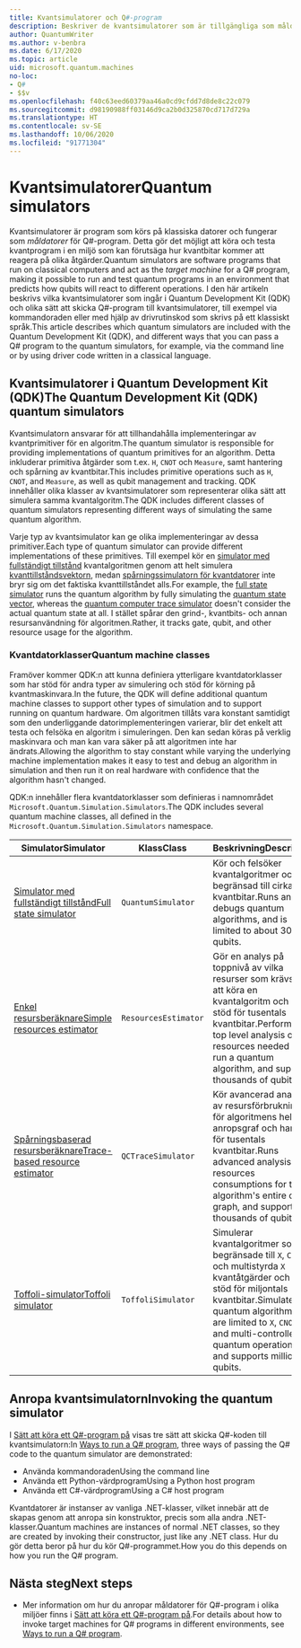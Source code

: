 ```yaml
---
title: Kvantsimulatorer och Q#-program
description: Beskriver de kvantsimulatorer som är tillgängliga som måldatorer för Q#-program.
author: QuantumWriter
ms.author: v-benbra
ms.date: 6/17/2020
ms.topic: article
uid: microsoft.quantum.machines
no-loc:
- Q#
- $$v
ms.openlocfilehash: f40c63eed60379aa46a0cd9cfdd7d8de8c22c079
ms.sourcegitcommit: d98190988ff03146d9ca2b0d325870cd717d729a
ms.translationtype: HT
ms.contentlocale: sv-SE
ms.lasthandoff: 10/06/2020
ms.locfileid: "91771304"
---
```

# <a name="quantum-simulators"></a><span data-ttu-id="b6e22-103">Kvantsimulatorer</span><span class="sxs-lookup"><span data-stu-id="b6e22-103">Quantum simulators</span></span>

<span data-ttu-id="b6e22-104">Kvantsimulatorer är program som körs på klassiska datorer och fungerar som *måldatorer* för Q#-program. Detta gör det möjligt att köra och testa kvantprogram i en miljö som kan förutsäga hur kvantbitar kommer att reagera på olika åtgärder.</span><span class="sxs-lookup"><span data-stu-id="b6e22-104">Quantum simulators are software programs that run on classical computers and act as the *target machine* for a Q# program, making it possible to run and test quantum programs in an environment that predicts how qubits will react to different operations.</span></span> <span data-ttu-id="b6e22-105">I den här artikeln beskrivs vilka kvantsimulatorer som ingår i Quantum Development Kit (QDK) och olika sätt att skicka Q#-program till kvantsimulatorer, till exempel via kommandoraden eller med hjälp av drivrutinskod som skrivs på ett klassiskt språk.</span><span class="sxs-lookup"><span data-stu-id="b6e22-105">This article describes which quantum simulators are included with the Quantum Development Kit (QDK), and different ways that you can pass a Q# program to the quantum simulators, for example, via the command line or by using driver code written in a classical language.</span></span>  



## <a name="the-quantum-development-kit-qdk-quantum-simulators"></a><span data-ttu-id="b6e22-106">Kvantsimulatorer i Quantum Development Kit (QDK)</span><span class="sxs-lookup"><span data-stu-id="b6e22-106">The Quantum Development Kit (QDK) quantum simulators</span></span>

<span data-ttu-id="b6e22-107">Kvantsimulatorn ansvarar för att tillhandahålla implementeringar av kvantprimitiver för en algoritm.</span><span class="sxs-lookup"><span data-stu-id="b6e22-107">The quantum simulator is responsible for providing implementations of quantum primitives for an algorithm.</span></span> <span data-ttu-id="b6e22-108">Detta inkluderar primitiva åtgärder som t.ex. `H`, `CNOT` och `Measure`, samt hantering och spårning av kvantbitar.</span><span class="sxs-lookup"><span data-stu-id="b6e22-108">This includes primitive operations such as `H`, `CNOT`, and `Measure`, as well as qubit management and tracking.</span></span> <span data-ttu-id="b6e22-109">QDK innehåller olika klasser av kvantsimulatorer som representerar olika sätt att simulera samma kvantalgoritm.</span><span class="sxs-lookup"><span data-stu-id="b6e22-109">The QDK includes different classes of quantum simulators representing different ways of simulating the same quantum algorithm.</span></span> 


<span data-ttu-id="b6e22-110">Varje typ av kvantsimulator kan ge olika implementeringar av dessa primitiver.</span><span class="sxs-lookup"><span data-stu-id="b6e22-110">Each type of quantum simulator can provide different implementations of these primitives.</span></span> <span data-ttu-id="b6e22-111">Till exempel kör en [simulator med fullständigt tillstånd](xref:microsoft.quantum.machines.full-state-simulator) kvantalgoritmen genom att helt simulera [kvanttillståndsvektorn](xref:microsoft.quantum.glossary#quantum-state), medan [spårningssimulatorn för kvantdatorer](xref:microsoft.quantum.machines.qc-trace-simulator.intro) inte bryr sig om det faktiska kvanttillståndet alls.</span><span class="sxs-lookup"><span data-stu-id="b6e22-111">For example, the [full state simulator](xref:microsoft.quantum.machines.full-state-simulator) runs the quantum algorithm by fully simulating the [quantum state vector](xref:microsoft.quantum.glossary#quantum-state), whereas the [quantum computer trace simulator](xref:microsoft.quantum.machines.qc-trace-simulator.intro) doesn't consider the actual quantum state at all.</span></span> <span data-ttu-id="b6e22-112">I stället spårar den grind-, kvantbits- och annan resursanvändning för algoritmen.</span><span class="sxs-lookup"><span data-stu-id="b6e22-112">Rather, it tracks gate, qubit, and other resource usage for the algorithm.</span></span>

### <a name="quantum-machine-classes"></a><span data-ttu-id="b6e22-113">Kvantdatorklasser</span><span class="sxs-lookup"><span data-stu-id="b6e22-113">Quantum machine classes</span></span>

<span data-ttu-id="b6e22-114">Framöver kommer QDK:n att kunna definiera ytterligare kvantdatorklasser som har stöd för andra typer av simulering och stöd för körning på kvantmaskinvara.</span><span class="sxs-lookup"><span data-stu-id="b6e22-114">In the future, the QDK will define additional quantum machine classes to support other types of simulation and to support running on quantum hardware.</span></span> <span data-ttu-id="b6e22-115">Om algoritmen tillåts vara konstant samtidigt som den underliggande datorimplementeringen varierar, blir det enkelt att testa och felsöka en algoritm i simuleringen. Den kan sedan köras på verklig maskinvara och man kan vara säker på att algoritmen inte har ändrats.</span><span class="sxs-lookup"><span data-stu-id="b6e22-115">Allowing the algorithm to stay constant while varying the underlying machine implementation makes it easy to test and debug an algorithm in simulation and then run it on real hardware with confidence that the algorithm hasn't changed.</span></span>

<span data-ttu-id="b6e22-116">QDK:n innehåller flera kvantdatorklasser som definieras i namnområdet `Microsoft.Quantum.Simulation.Simulators`.</span><span class="sxs-lookup"><span data-stu-id="b6e22-116">The QDK includes several quantum machine classes, all defined in the `Microsoft.Quantum.Simulation.Simulators` namespace.</span></span>

|<span data-ttu-id="b6e22-117">Simulator</span><span class="sxs-lookup"><span data-stu-id="b6e22-117">Simulator</span></span> |<span data-ttu-id="b6e22-118">Klass</span><span class="sxs-lookup"><span data-stu-id="b6e22-118">Class</span></span>|<span data-ttu-id="b6e22-119">Beskrivning</span><span class="sxs-lookup"><span data-stu-id="b6e22-119">Description</span></span>|
|-----|------|---|
|[<span data-ttu-id="b6e22-120">Simulator med fullständigt tillstånd</span><span class="sxs-lookup"><span data-stu-id="b6e22-120">Full state simulator</span></span>](xref:microsoft.quantum.machines.full-state-simulator)| `QuantumSimulator` | <span data-ttu-id="b6e22-121">Kör och felsöker kvantalgoritmer och är begränsad till cirka 30 kvantbitar.</span><span class="sxs-lookup"><span data-stu-id="b6e22-121">Runs and debugs quantum algorithms, and is limited to about 30 qubits.</span></span> |
|[<span data-ttu-id="b6e22-122">Enkel resursberäknare</span><span class="sxs-lookup"><span data-stu-id="b6e22-122">Simple resources estimator</span></span>](xref:microsoft.quantum.machines.resources-estimator)| `ResourcesEstimator` | <span data-ttu-id="b6e22-123">Gör en analys på toppnivå av vilka resurser som krävs för att köra en kvantalgoritm och har stöd för tusentals kvantbitar.</span><span class="sxs-lookup"><span data-stu-id="b6e22-123">Performs a top level analysis of the resources needed to run a quantum algorithm, and supports thousands of qubits.</span></span>|
|[<span data-ttu-id="b6e22-124">Spårningsbaserad resursberäknare</span><span class="sxs-lookup"><span data-stu-id="b6e22-124">Trace-based resource estimator</span></span>](xref:microsoft.quantum.machines.qc-trace-simulator.intro)|  `QCTraceSimulator` |<span data-ttu-id="b6e22-125">Kör avancerad analys av resursförbrukningen för algoritmens hela anropsgraf och har stöd för tusentals kvantbitar.</span><span class="sxs-lookup"><span data-stu-id="b6e22-125">Runs advanced analysis of resources consumptions for the algorithm's entire call-graph, and supports thousands of qubits.</span></span>|
|[<span data-ttu-id="b6e22-126">Toffoli-simulator</span><span class="sxs-lookup"><span data-stu-id="b6e22-126">Toffoli simulator</span></span>](xref:microsoft.quantum.machines.toffoli-simulator)| `ToffoliSimulator` |<span data-ttu-id="b6e22-127">Simulerar kvantalgoritmer som är begränsade till `X`, `CNOT` och multistyrda `X` kvantåtgärder och har stöd för miljontals kvantbitar.</span><span class="sxs-lookup"><span data-stu-id="b6e22-127">Simulates quantum algorithms that are limited to `X`, `CNOT`, and multi-controlled `X` quantum operations, and supports million of qubits.</span></span> |

## <a name="invoking-the-quantum-simulator"></a><span data-ttu-id="b6e22-128">Anropa kvantsimulatorn</span><span class="sxs-lookup"><span data-stu-id="b6e22-128">Invoking the quantum simulator</span></span>

<span data-ttu-id="b6e22-129">I [Sätt att köra ett Q#-program på](xref:microsoft.quantum.guide.host-programs) visas tre sätt att skicka Q#-koden till kvantsimulatorn:</span><span class="sxs-lookup"><span data-stu-id="b6e22-129">In [Ways to run a Q# program](xref:microsoft.quantum.guide.host-programs), three ways of passing the Q# code to the quantum simulator are demonstrated:</span></span> 

* <span data-ttu-id="b6e22-130">Använda kommandoraden</span><span class="sxs-lookup"><span data-stu-id="b6e22-130">Using the command line</span></span>
* <span data-ttu-id="b6e22-131">Använda ett Python-värdprogram</span><span class="sxs-lookup"><span data-stu-id="b6e22-131">Using a Python host program</span></span>
* <span data-ttu-id="b6e22-132">Använda ett C#-värdprogram</span><span class="sxs-lookup"><span data-stu-id="b6e22-132">Using a C# host program</span></span>

<span data-ttu-id="b6e22-133">Kvantdatorer är instanser av vanliga .NET-klasser, vilket innebär att de skapas genom att anropa sin konstruktor, precis som alla andra .NET-klasser.</span><span class="sxs-lookup"><span data-stu-id="b6e22-133">Quantum machines are instances of normal .NET classes, so they are created by invoking their constructor, just like any .NET class.</span></span> <span data-ttu-id="b6e22-134">Hur du gör detta beror på hur du kör Q#-programmet.</span><span class="sxs-lookup"><span data-stu-id="b6e22-134">How you do this depends on how you run the Q# program.</span></span>

## <a name="next-steps"></a><span data-ttu-id="b6e22-135">Nästa steg</span><span class="sxs-lookup"><span data-stu-id="b6e22-135">Next steps</span></span>

* <span data-ttu-id="b6e22-136">Mer information om hur du anropar måldatorer för Q#-program i olika miljöer finns i [Sätt att köra ett Q#-program på](xref:microsoft.quantum.guide.host-programs).</span><span class="sxs-lookup"><span data-stu-id="b6e22-136">For details about how to invoke target machines for Q# programs in different environments, see [Ways to run a Q# program](xref:microsoft.quantum.guide.host-programs).</span></span>
